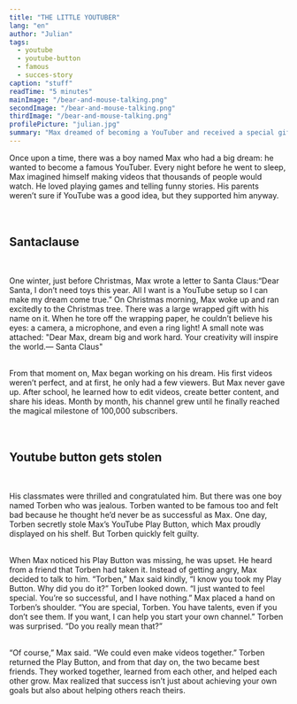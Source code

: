 ```yaml
---
title: "THE LITTLE YOUTUBER"
lang: "en"
author: "Julian"
tags:
  - youtube
  - youtube-button
  - famous
  - succes-story
caption: "stuff"
readTime: "5 minutes"
mainImage: "/bear-and-mouse-talking.png"
secondImage: "/bear-and-mouse-talking.png"
thirdImage: "/bear-and-mouse-talking.png"
profilePicture: "julian.jpg"
summary: "Max dreamed of becoming a YouTuber and received a special gift to help him start his journey. But when things took an unexpected turn, he faced a challenge that would test his kindness and determination."
---
```


Once upon a time, there was a boy named Max who had a big dream: he wanted to become a famous YouTuber. Every night before he went to sleep, Max imagined himself making videos that thousands of people would watch. He loved playing games and telling funny stories. His parents weren’t sure if YouTube was a good idea, but they supported him anyway.
<br>
<br>
<br>

## Santaclause

<br>

One winter, just before Christmas, Max wrote a letter to Santa Claus:“Dear Santa, I don’t need toys this year. All I want is a YouTube setup so I can make my dream come true.”
On Christmas morning, Max woke up and ran excitedly to the Christmas tree. There was a large wrapped gift with his name on it. When he tore off the wrapping paper, he couldn’t believe his eyes: a camera, a microphone, and even a ring light! A small note was attached:
"Dear Max, dream big and work hard. Your creativity will inspire the world.— Santa Claus"
<br>
<br>

From that moment on, Max began working on his dream. His first videos weren’t perfect, and at first, he only had a few viewers. But Max never gave up. After school, he learned how to edit videos, create better content, and share his ideas. Month by month, his channel grew until he finally reached the magical milestone of 100,000 subscribers.
<br>
<br>
<br>

## Youtube button gets stolen

<br>

His classmates were thrilled and congratulated him. But there was one boy named Torben who was jealous. Torben wanted to be famous too and felt bad because he thought he’d never be as successful as Max.
One day, Torben secretly stole Max’s YouTube Play Button, which Max proudly displayed on his shelf. But Torben quickly felt guilty.
<br>
<br>

When Max noticed his Play Button was missing, he was upset. He heard from a friend that Torben had taken it. Instead of getting angry, Max decided to talk to him.
“Torben,” Max said kindly, “I know you took my Play Button. Why did you do it?”
Torben looked down. “I just wanted to feel special. You’re so successful, and I have nothing.”
Max placed a hand on Torben’s shoulder. “You are special, Torben. You have talents, even if you don’t see them. If you want, I can help you start your own channel.”
Torben was surprised. “Do you really mean that?”
<br>
<br>

“Of course,” Max said. “We could even make videos together.”
Torben returned the Play Button, and from that day on, the two became best friends. They worked together, learned from each other, and helped each other grow. Max realized that success isn’t just about achieving your own goals but also about helping others reach theirs.
